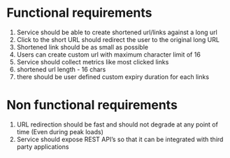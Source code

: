 # Functional requirements
1. Service should be able to create shortened url/links against a long url
1. Click to the short URL should redirect the user to the original long URL
1. Shortened link should be as small as possible
1. Users can create custom url with maximum character limit of 16
1. Service should collect metrics like most clicked links
1. shortened url length - 16 chars
1. there should be user defined custom expiry duration for each links  


# Non functional requirements
1. URL redirection should be fast and should not degrade at any point of time (Even during peak loads)
1. Service should expose REST API’s so that it can be integrated with third party applications